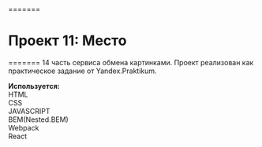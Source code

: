 =======

# Проект 11: Место

=======
14 часть сервиса обмена картинками. Проект реализован как практическое задание от Yandex.Praktikum.

**Используется:**<br>
HTML<br>
CSS<br>
JAVASCRIPT<br>
BEM(Nested.BEM)<br>
Webpack<br>
React
